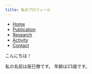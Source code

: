 ```yaml
---
title: 私のプロフィール
---
```


<nav>
  <ul>
    <li><a href="/">Home</a></li>
    <li><a href="/publication">Publication</a></li>
    <li><a href="/research">Research</a></li>
    <li><a href="/activity">Activity</a></li>
    <li><a href="/contact">Contact</a></li>
  </ul>
</nav>

こんにちは！

私の名前は辰巳僚です。
年齢は23歳です。